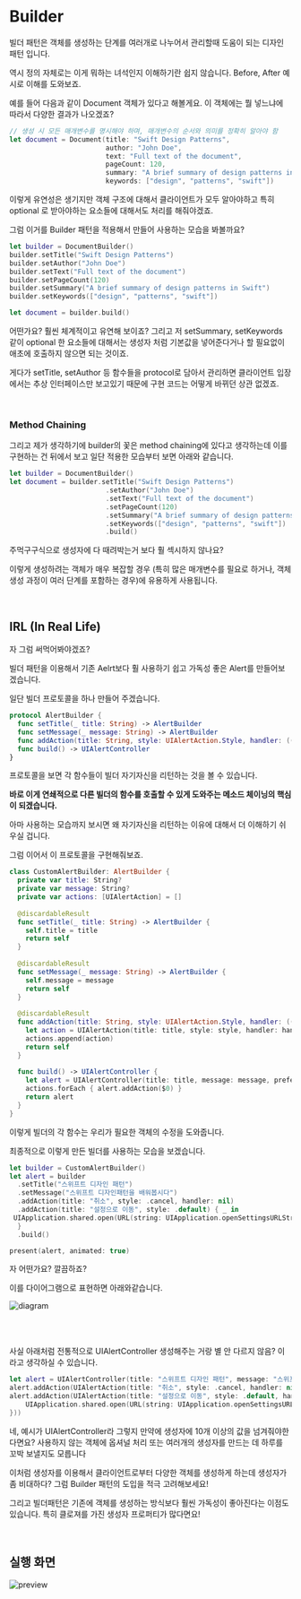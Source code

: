 # Builder

빌더 패턴은 객체를 생성하는 단계를 여러개로 나누어서 관리할때 도움이 되는 디자인 패턴 입니다.

역시 정의 자체로는 이게 뭐하는 녀석인지 이해하기란 쉽지 않습니다.
Before, After 예시로 이해를 도와보죠.

예를 들어 다음과 같이 Document 객체가 있다고 해볼게요.
이 객체에는 뭘 넣느냐에 따라서 다양한 결과가 나오겠죠?

```SWift
// 생성 시 모든 매개변수를 명시해야 하며, 매개변수의 순서와 의미를 정확히 알아야 함
let document = Document(title: "Swift Design Patterns", 
                        author: "John Doe", 
                        text: "Full text of the document", 
                        pageCount: 120, 
                        summary: "A brief summary of design patterns in Swift", 
                        keywords: ["design", "patterns", "swift"])

```

이렇게 유연성은 생기지만 객체 구조에 대해서 클라이언트가 모두 알아야하고 특히 optional 로 받아야하는 요소들에 대해서도 처리를 해줘야겠죠.

그럼 이거를 Builder 패턴을 적용해서 만들어 사용하는 모습을 봐볼까요?

```Swift
let builder = DocumentBuilder()
builder.setTitle("Swift Design Patterns")
builder.setAuthor("John Doe")
builder.setText("Full text of the document")
builder.setPageCount(120)
builder.setSummary("A brief summary of design patterns in Swift")
builder.setKeywords(["design", "patterns", "swift"])

let document = builder.build()
```

어떤가요? 훨씬 체계적이고 유연해 보이죠?
그리고 저 setSummary, setKeywords 같이 optional 한 요소들에 대해서는 생성자 처럼 기본값을 넣어준다거나 할 필요없이 애초에 호출하지 않으면 되는 것이죠.

게다가 setTitle, setAuthor 등 함수들을 protocol로 담아서 관리하면 클라이언트 입장에서는 추상 인터페이스만 보고있기 때문에 구현 코드는 어떻게 바뀌던 상관 없겠죠.

</br>

### Method Chaining

그리고 제가 생각하기에 builder의 꽃은 method chaining에 있다고 생각하는데 이를 구현하는 건 뒤에서 보고 일단 적용한 모습부터 보면 아래와 같습니다.

```Swift
let builder = DocumentBuilder()
let document = builder.setTitle("Swift Design Patterns")
                        .setAuthor("John Doe")
                        .setText("Full text of the document")
                        .setPageCount(120)
                        .setSummary("A brief summary of design patterns in Swift")
                        .setKeywords(["design", "patterns", "swift"])
                        .build()
```

주먹구구식으로 생성자에 다 때려박는거 보다 훨 섹시하지 않나요?

이렇게 생성하려는 객체가 매우 복잡할 경우 (특히 많은 매개변수를 필요로 하거나, 객체 생성 과정이 여러 단계를 포함하는 경우)에 유용하게 사용됩니다.

</br>

## IRL (In Real Life)

자 그럼 써먹어봐야겠죠?

빌더 패턴을 이용해서 기존 Aelrt보다 훨 사용하기 쉽고 가독성 좋은 Alert를 만들어보겠습니다.

일단 빌더 프로토콜을 하나 만들어 주겠습니다.

```Swift
protocol AlertBuilder {
  func setTitle(_ title: String) -> AlertBuilder
  func setMessage(_ message: String) -> AlertBuilder
  func addAction(title: String, style: UIAlertAction.Style, handler: ((UIAlertAction) -> Void)?) -> AlertBuilder
  func build() -> UIAlertController
}

```

프로토콜을 보면 각 함수들이 빌더 자기자신을 리턴하는 것을 볼 수 있습니다.

**바로 이게 연쇄적으로 다른 빌더의 함수를 호출할 수 있게 도와주는 메소드 체이닝의 핵심이 되겠습니다.**

아마 사용하는 모습까지 보시면 왜 자기자신을 리턴하는 이유에 대해서 더 이해하기 쉬우실 겁니다.

그럼 이어서 이 프로토콜을 구현해줘보죠.

```Swift
class CustomAlertBuilder: AlertBuilder {
  private var title: String?
  private var message: String?
  private var actions: [UIAlertAction] = []
  
  @discardableResult
  func setTitle(_ title: String) -> AlertBuilder {
    self.title = title
    return self
  }
  
  @discardableResult
  func setMessage(_ message: String) -> AlertBuilder {
    self.message = message
    return self
  }
  
  @discardableResult
  func addAction(title: String, style: UIAlertAction.Style, handler: ((UIAlertAction) -> Void)?) -> AlertBuilder {
    let action = UIAlertAction(title: title, style: style, handler: handler)
    actions.append(action)
    return self
  }
  
  func build() -> UIAlertController {
    let alert = UIAlertController(title: title, message: message, preferredStyle: .alert)
    actions.forEach { alert.addAction($0) }
    return alert
  }
}


```

이렇게 빌더의 각 함수는 우리가 필요한 객체의 수정을 도와줍니다.

최종적으로 이렇게 만든 빌더를 사용하는 모습을 보겠습니다.

```Swift
let builder = CustomAlertBuilder()
let alert = builder
  .setTitle("스위프트 디자인 패턴")
  .setMessage("스위프트 디자인패턴을 배워봅시다")
  .addAction(title: "취소", style: .cancel, handler: nil)
  .addAction(title: "설정으로 이동", style: .default) { _ in
 UIApplication.shared.open(URL(string: UIApplication.openSettingsURLString)!)
  }
  .build()

present(alert, animated: true)
```

자 어떤가요? 깔끔하죠?

이를 다이어그램으로 표현하면 아래와같습니다.

![diagram](./Resources/diagram.png)

</br>
</br>

사실 아래처럼 전통적으로 UIAlertController 생성해주는 거랑 별 안 다르지 않음? 이라고 생각하실 수 있습니다.

```Swift
let alert = UIAlertController(title: "스위프트 디자인 패턴", message: "스위프트 디자인패턴을 배워봅시다", preferredStyle: .alert)
alert.addAction(UIAlertAction(title: "취소", style: .cancel, handler: nil))
alert.addAction(UIAlertAction(title: "설정으로 이동", style: .default, handler: { _ in
    UIApplication.shared.open(URL(string: UIApplication.openSettingsURLString)!)
}))
```

네, 예시가 UIAlertController라 그렇지 만약에 생성자에 10개 이상의 값을 넘겨줘야한다면요?
사용하지 않는 객체에 옵셔널 처리 또는 여러개의 생성자를 만드는 데 하루를 꼬박 보낼지도 모릅니다

이처럼 생성자를 이용해서 클라이언트로부터 다양한 객체를 생성하게 하는데 생성자가 좀 비대하다? 그럼 Builder 패턴의 도입을 적극 고려해보세요!

그리고 빌더패턴은 기존에 객체를 생성하는 방식보다 훨씬 가독성이 좋아진다는 이점도 있습니다.
특히 클로져를 가진 생성자 프로퍼티가 많다면요!

</br>

## 실행 화면

![preview](./Resources/simulator_preview.gif)
